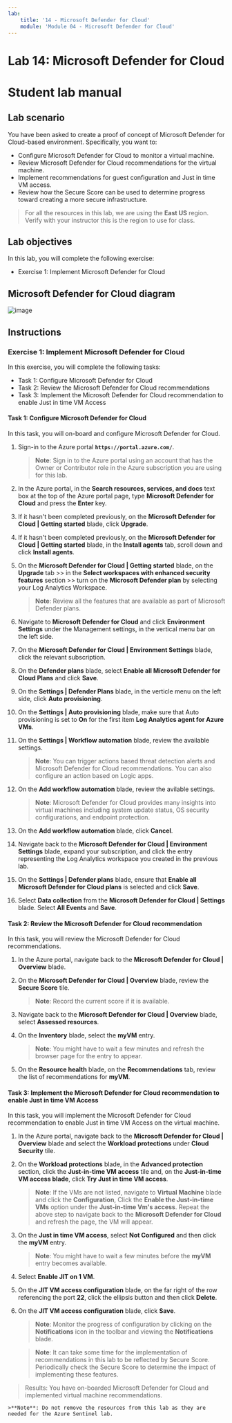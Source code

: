 ```yaml
---
lab:
    title: '14 - Microsoft Defender for Cloud'
    module: 'Module 04 - Microsoft Defender for Cloud'
---
```


# Lab 14: Microsoft Defender for Cloud
# Student lab manual

## Lab scenario

You have been asked to create a proof of concept of Microsoft Defender for Cloud-based environment. Specifically, you want to:

- Configure Microsoft Defender for Cloud to monitor a virtual machine.
- Review Microsoft Defender for Cloud recommendations for the virtual machine.
- Implement recommendations for guest configuration and Just in time VM access. 
- Review how the Secure Score can be used to determine progress toward creating a more secure infrastructure.

> For all the resources in this lab, we are using the **East US** region. Verify with your instructor this is the region to use for class. 

## Lab objectives

In this lab, you will complete the following exercise:

- Exercise 1: Implement Microsoft Defender for Cloud

## Microsoft Defender for Cloud diagram

![image](https://user-images.githubusercontent.com/91347931/157537800-94a64b6e-026c-41b2-970e-f8554ce1e0ab.png)

## Instructions

### Exercise 1: Implement Microsoft Defender for Cloud

In this exercise, you will complete the following tasks:

- Task 1: Configure Microsoft Defender for Cloud
- Task 2: Review the Microsoft Defender for Cloud recommendations
- Task 3: Implement the Microsoft Defender for Cloud recommendation to enable Just in time VM Access

#### Task 1: Configure Microsoft Defender for Cloud

In this task, you will on-board and configure Microsoft Defender for Cloud.

1. Sign-in to the Azure portal **`https://portal.azure.com/`**.

    >**Note**: Sign in to the Azure portal using an account that has the Owner or Contributor role in the Azure subscription you are using for this lab.

2. In the Azure portal, in the **Search resources, services, and docs** text box at the top of the Azure portal page, type **Microsoft Defender for Cloud** and press the **Enter** key.

3. If it hasn't been completed previously, on the **Microsoft Defender for Cloud | Getting started** blade, click **Upgrade**.
     
4. If it hasn't been completed previously, on the **Microsoft Defender for Cloud | Getting started** blade, in the **Install agents** tab, scroll down and click **Install agents**.

5. On the **Microsoft Defender for Cloud | Getting started** blade, on the **Upgrade** tab >> in the **Select workspaces with enhanced security features** section >> turn on the **Microsoft Defender plan** by selecting your Log Analytics Workspace. 

    >**Note**: Review all the features that are available as part of Microsoft Defender plans. 

6. Navigate to **Microsoft Defender for Cloud** and click **Environment Settings** under the Management settings, in the vertical menu bar on the left side.

7. On the **Microsoft Defender for Cloud | Environment Settings** blade, click the relevant subscription. 

8. On the **Defender plans** blade, select **Enable all Microsoft Defender for Cloud Plans** and click **Save**.

9. On the **Settings | Defender Plans** blade, in the verticle menu on the left side, click **Auto provisioning**. 

10. On the **Settings | Auto provisioning** blade, make sure that Auto provisioning is set to **On** for the first item **Log Analytics agent for Azure VMs**.

11. On the **Settings | Workflow automation** blade, review the available settings. 

    >**Note**: You can trigger actions based threat detection alerts and Microsoft Defender for Cloud recommendations. You can also configure an action based on Logic apps. 
    
12. On the **Add workflow automation** blade, review the avilable settings.

    >**Note**: Microsoft Defender for Cloud provides many insights into virtual machines including system update status, OS security configurations, and endpoint protection.

13. On the **Add workflow automation** blade, click **Cancel**.

14. Navigate back to the **Microsoft Defender for Cloud | Environment Settings** blade, expand your subscription, and click the entry representing the Log Analytics workspace you created in the previous lab.

15. On the **Settings | Defender plans** blade, ensure that **Enable all Microsoft Defender for Cloud plans** is selected and click **Save**.

16. Select **Data collection** from the **Microsoft Defender for Cloud | Settings** blade. Select **All Events** and **Save**.


#### Task 2: Review the Microsoft Defender for Cloud recommendation

In this task, you will review the Microsoft Defender for Cloud recommendations. 

1. In the Azure portal, navigate back to the **Microsoft Defender for Cloud | Overview** blade. 

2. On the **Microsoft Defender for Cloud | Overview** blade, review the **Secure Score** tile.

    >**Note**: Record the current score if it is available.

3. Navigate back to the **Microsoft Defender for Cloud | Overview** blade, select **Assessed resources**.

4. On the **Inventory** blade, select the **myVM** entry.

    >**Note**: You might have to wait a few minutes and refresh the browser page for the entry to appear.
    
5. On the **Resource health** blade, on the **Recommendations** tab, review the list of recommendations for **myVM**.


#### Task 3: Implement the Microsoft Defender for Cloud recommendation to enable Just in time VM Access

In this task, you will implement the Microsoft Defender for Cloud recommendation to enable Just in time VM Access on the virtual machine. 

1. In the Azure portal, navigate back to the **Microsoft Defender for Cloud | Overview** blade and select the **Workload protections** under **Cloud Security** tile.

2. On the **Workload protections** blade, in the **Advanced protection** section, click the **Just-in-time VM access** tile and, on the **Just-in-time VM access blade**, click **Try Just in time VM access**.

    >**Note**: If the VMs are not listed, navigate to **Virtual Machine** blade and click the **Configuration**, Click the **Enable the Just-in-time VMs** option under the **Just-in-time Vm's access**. Repeat the above step to navigate back to the **Microsoft Defender for Cloud** and refresh the page, the VM will appear.

3. On the **Just in time VM access**, select **Not Configured** and then click the **myVM** entry.

    >**Note**: You might have to wait a few minutes before the **myVM** entry becomes available.

4. Select **Enable JIT on 1 VM**.

5. On the **JIT VM access configuration** blade, on the far right of the row referencing the port **22**, click the ellipsis button and then click **Delete**.

6. On the **JIT VM access configuration** blade, click **Save**.

    >**Note**: Monitor the progress of configuration by clicking on the **Notifications** icon in the toolbar and viewing the **Notifications** blade. 

    >**Note**: It can take some time for the implementation of recommendations in this lab to be reflected by Secure Score. Periodically check the Secure Score to determine the impact of implementing these features. 

> Results: You have on-boarded Microsoft Defender for Cloud and implemented virtual machine recommendations. 

    >**Note**: Do not remove the resources from this lab as they are needed for the Azure Sentinel lab.
